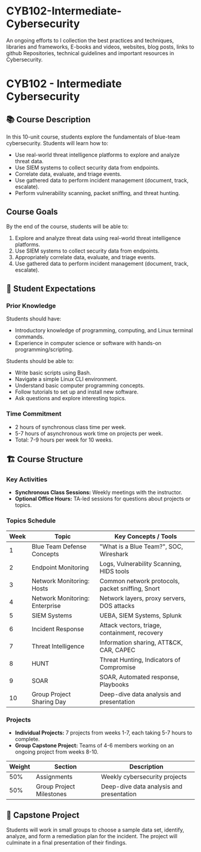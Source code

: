 # CYB102-Intermediate-Cybersecurity
An ongoing efforts to I collection the best practices and techniques, libraries and frameworks, E-books and videos, websites, blog posts, links to github Repositories, technical guidelines and important resources in Cybersecurity.


# CYB102 - Intermediate Cybersecurity

## 📚 Course Description
In this 10-unit course, students explore the fundamentals of blue-team cybersecurity. Students will learn how to:

- Use real-world threat intelligence platforms to explore and analyze threat data.
- Use SIEM systems to collect security data from endpoints.
- Correlate data, evaluate, and triage events.
- Use gathered data to perform incident management (document, track, escalate).
- Perform vulnerability scanning, packet sniffing, and threat hunting.

## Course Goals
By the end of the course, students will be able to:

1. Explore and analyze threat data using real-world threat intelligence platforms.
2. Use SIEM systems to collect security data from endpoints.
3. Appropriately correlate data, evaluate, and triage events.
4. Use gathered data to perform incident management (document, track, escalate).

## 🙋 Student Expectations

### Prior Knowledge
Students should have:

- Introductory knowledge of programming, computing, and Linux terminal commands.
- Experience in computer science or software with hands-on programming/scripting.

Students should be able to:

- Write basic scripts using Bash.
- Navigate a simple Linux CLI environment.
- Understand basic computer programming concepts.
- Follow tutorials to set up and install new software.
- Ask questions and explore interesting topics.

### Time Commitment
- 2 hours of synchronous class time per week.
- 5-7 hours of asynchronous work time on projects per week.
- Total: 7-9 hours per week for 10 weeks.

## 🏗️ Course Structure

### Key Activities
- **Synchronous Class Sessions:** Weekly meetings with the instructor.
- **Optional Office Hours:** TA-led sessions for questions about projects or topics.

### Topics Schedule
| Week | Topic                         | Key Concepts / Tools                    |
|------|-------------------------------|-----------------------------------------|
| 1    | Blue Team Defense Concepts    | "What is a Blue Team?", SOC, Wireshark  |
| 2    | Endpoint Monitoring           | Logs, Vulnerability Scanning, HIDS tools|
| 3    | Network Monitoring: Hosts     | Common network protocols, packet sniffing, Snort |
| 4    | Network Monitoring: Enterprise| Network layers, proxy servers, DOS attacks |
| 5    | SIEM Systems                  | UEBA, SIEM Systems, Splunk              |
| 6    | Incident Response             | Attack vectors, triage, containment, recovery |
| 7    | Threat Intelligence           | Information sharing, ATT&CK, CAR, CAPEC |
| 8    | HUNT                          | Threat Hunting, Indicators of Compromise |
| 9    | SOAR                          | SOAR, Automated response, Playbooks     |
| 10   | Group Project Sharing Day     | Deep-dive data analysis and presentation |

### Projects
- **Individual Projects:** 7 projects from weeks 1-7, each taking 5-7 hours to complete.
- **Group Capstone Project:** Teams of 4-6 members working on an ongoing project from weeks 8-10.

| Weight | Section                   | Description                              |
|--------|---------------------------|------------------------------------------|
| 50%    | Assignments               | Weekly cybersecurity projects            |
| 50%    | Group Project Milestones  | Deep-dive data analysis and presentation |

## 🚀 Capstone Project
Students will work in small groups to choose a sample data set, identify, analyze, and form a remediation plan for the incident. The project will culminate in a final presentation of their findings.
